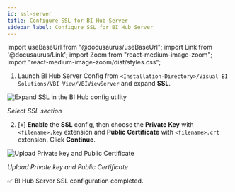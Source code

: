```yaml
---
id: ssl-server
title: Configure SSL for BI Hub Server
sidebar_label: Configure SSL for BI Hub Server
---
```


import useBaseUrl from "@docusaurus/useBaseUrl";
import Link from '@docusaurus/Link';
import Zoom from "react-medium-image-zoom";
import "react-medium-image-zoom/dist/styles.css";


1. Launch BI Hub Server Config from `<Installation-Directory>/Visual BI Solutions/VBI View/VBIViewServer` and expand **SSL**.

  <div style={{textAlign: 'center'}}>
    <Zoom>
      <img alt="Expand SSL in the BI Hub config utility" src={useBaseUrl('doc-images/installation-guide/server-config.png')}/>
    </Zoom>
  </div>

  *Select SSL section*

2. [x] **Enable** the **SSL** config, then choose the **Private Key** with `<filename>.key` extension and **Public Certificate** with `<filename>.crt` extension.
Click **Continue**.

  <div style={{textAlign: 'center'}}>
    <Zoom>
      <img alt="Upload Private key and Public Certificate" src={useBaseUrl('doc-images/installation-guide/enable-ssl.png')}/>
    </Zoom>
  </div>

  *Upload Private key and Public Certificate*

:white_check_mark: BI Hub Server SSL configuration completed.